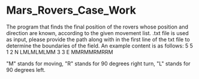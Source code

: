 # Mars_Rovers_Case_Work
 The program that finds the final position of the rovers whose position and direction are known, according to the given movement list.
 .txt file is used as input, please provide the path along with in the first line of the txt file to determine the boundaries of the field. 
 An example content is as follows: 
 5 5 
 1 2 N 
 LMLMLMLMM 
 3 3 E 
 MMRMMRMRRM

"M" stands for moving, "R" stands for 90 degrees right turn, "L" stands for 90 degrees left.
